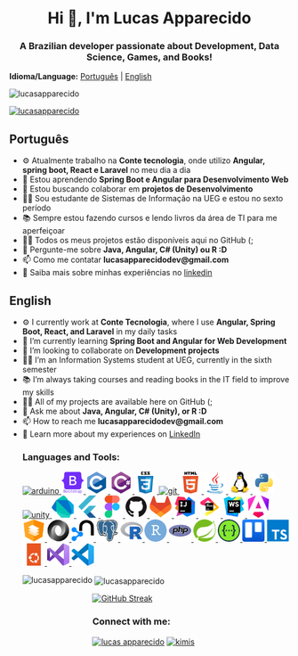 <h1 align="center">Hi 👋, I'm Lucas Apparecido</h1>
<h3 align="center">A Brazilian developer passionate about Development, Data Science, Games, and Books!</h3>

<p align="left">
  <strong>Idioma/Language:</strong>
  <a href="#content-pt">Português</a> |
  <a href="#content-en">English</a>
</p>

<p align="left"> <img src="https://komarev.com/ghpvc/?username=lucasapparecido&label=Profile%20views&color=yellow&style=for-the-badge" alt="lucasapparecido" /> </p>

<p align="left"> <a href="https://github.com/ryo-ma/github-profile-trophy"><img src="https://github-profile-trophy.vercel.app/?username=lucasapparecido&row=2&column=-1&theme=gruvbox&no-bg=true&rank=-SECRET" alt="lucasapparecido" /></a> </p>

<h2 id="content-pt">Português</h2>
<ul>
  <li>⚙ Atualmente trabalho na <strong>Conte tecnologia</strong>, onde utilizo <strong>Angular, spring boot, React e Laravel</strong> no meu dia a dia</li>
  <li>🌱 Estou aprendendo <strong>Spring Boot e Angular para Desenvolvimento Web</strong></li>
  <li>👯 Estou buscando colaborar em <strong>projetos de Desenvolvimento</strong></li>
  <li>👨‍🎓 Sou estudante de Sistemas de Informação na UEG e estou no sexto período</li>
  <li>📚 Sempre estou fazendo cursos e lendo livros da área de TI para me aperfeiçoar</li>
  <li>👨‍💻 Todos os meus projetos estão disponíveis aqui no GitHub (;</li>
  <li>💬 Pergunte-me sobre <strong>Java, Angular, C# (Unity) ou R :D</strong></li>
  <li>📫 Como me contatar <strong>lucasapparecidodev@gmail.com</strong></li>
  <li>📄 Saiba mais sobre minhas experiências no <a href="https://www.linkedin.com/in/lucas-apparecido-de-oliveira-aa0670207/">linkedin</a></li>
</ul>

<h2 id="content-en">English</h2>
<ul>
  <li>⚙ I currently work at <strong>Conte Tecnologia</strong>, where I use <strong>Angular, Spring Boot, React, and Laravel</strong> in my daily tasks</li>
  <li>🌱 I’m currently learning <strong>Spring Boot and Angular for Web Development</strong></li>
  <li>👯 I’m looking to collaborate on <strong>Development projects</strong></li>
  <li>👨‍🎓 I’m an Information Systems student at UEG, currently in the sixth semester</li>
  <li>📚 I’m always taking courses and reading books in the IT field to improve my skills</li>
  <li>👨‍💻 All of my projects are available here on GitHub (;</li>
  <li>💬 Ask me about <strong>Java, Angular, C# (Unity), or R :D</strong></li>
  <li>📫 How to reach me <strong>lucasapparecidodev@gmail.com</strong></li>
  <li>📄 Learn more about my experiences on <a href="https://www.linkedin.com/in/lucas-apparecido-de-oliveira-aa0670207/">LinkedIn</a></li>
  
  <h3 align="left">Languages and Tools:</h3>
<p align="left"> <a href="https://www.arduino.cc/" target="_blank" rel="noreferrer"> <img src="https://cdn.worldvectorlogo.com/logos/arduino-1.svg" alt="arduino" width="40" height="40"/> </a> 
                <a href="https://getbootstrap.com" target="_blank" rel="noreferrer"> <img src="https://raw.githubusercontent.com/devicons/devicon/master/icons/bootstrap/bootstrap-plain-wordmark.svg" alt="bootstrap" width="40" height="40"/> </a> 
                <a href="https://www.cprogramming.com/" target="_blank" rel="noreferrer"> <img src="https://raw.githubusercontent.com/devicons/devicon/master/icons/c/c-original.svg" alt="c" width="40" height="40"/> </a> 
                <a href="https://www.w3schools.com/cs/" target="_blank" rel="noreferrer"> <img src="https://raw.githubusercontent.com/devicons/devicon/master/icons/csharp/csharp-original.svg" alt="csharp" width="40" height="40"/> </a> 
                <a href="https://www.w3schools.com/css/" target="_blank" rel="noreferrer"> <img src="https://raw.githubusercontent.com/devicons/devicon/master/icons/css3/css3-original-wordmark.svg" alt="css3" width="40" height="40"/> </a> 
                <a href="https://git-scm.com/" target="_blank" rel="noreferrer"> <img src="https://www.vectorlogo.zone/logos/git-scm/git-scm-icon.svg" alt="git" width="40" height="40"/> </a> 
                <a href="https://www.w3.org/html/" target="_blank" rel="noreferrer"> <img src="https://raw.githubusercontent.com/devicons/devicon/master/icons/html5/html5-original-wordmark.svg" alt="html5" width="40" height="40"/> </a> 
                <a href="https://www.java.com" target="_blank" rel="noreferrer"> <img src="https://raw.githubusercontent.com/devicons/devicon/master/icons/java/java-original.svg" alt="java" width="40" height="40"/> </a> 
                <a href="https://www.linux.org/" target="_blank" rel="noreferrer"> <img src="https://raw.githubusercontent.com/devicons/devicon/master/icons/linux/linux-original.svg" alt="linux" width="40" height="40"/> </a> 
                <a href="https://www.python.org" target="_blank" rel="noreferrer"> <img src="https://raw.githubusercontent.com/devicons/devicon/master/icons/python/python-original.svg" alt="python" width="40" height="40"/> </a> 
                <a href="https://unity.com/" target="_blank" rel="noreferrer"> <img src="https://www.vectorlogo.zone/logos/unity3d/unity3d-icon.svg" alt="unity" width="40" height="40"/> </a> 
                <a href="https://dart.dev" target="_blank" rel="noreferrer"> <img src="https://raw.githubusercontent.com/devicons/devicon/master/icons/dart/dart-original.svg" alt="dart" width="40" height="40"/> </a> 
                <a href="https://docs.flutter.dev" target="_blank" rel="noreferrer"> <img src="https://raw.githubusercontent.com/devicons/devicon/master/icons/flutter/flutter-original.svg" alt="flutter" width="40" height="40"/> </a> 
                <a href="https://www.figma.com" target="_blank" rel="noreferrer"> <img src="https://raw.githubusercontent.com/devicons/devicon/master/icons/figma/figma-original.svg" alt="figma" width="40" height="40"/> </a> 
                <a href="https://github.com" target="_blank" rel="noreferrer"> <img src="https://raw.githubusercontent.com/devicons/devicon/master/icons/github/github-original.svg" alt="github" width="40" height="40"/> </a> 
                <a href="https://about.gitlab.com" target="_blank" rel="noreferrer"> <img src="https://raw.githubusercontent.com/devicons/devicon/master/icons/gitlab/gitlab-original.svg" alt="gitlab" width="40" height="40"/> </a> 
                <a href="https://www.jetbrains.com/idea/" target="_blank" rel="noreferrer"> <img src="https://raw.githubusercontent.com/devicons/devicon/master/icons/intellij/intellij-original.svg" alt="intellij" width="40" height="40"/> </a> 
                <a href="https://www.jetbrains.com" target="_blank" rel="noreferrer"> <img src="https://raw.githubusercontent.com/devicons/devicon/master/icons/jetbrains/jetbrains-original.svg" alt="jetbrains" width="40" height="40"/> </a> 
                <a href="https://www.jetbrains.com/webstorm/" target="_blank" rel="noreferrer"> <img src="https://raw.githubusercontent.com/devicons/devicon/master/icons/webstorm/webstorm-original.svg" alt="webstorm" width="40" height="40"/> </a> 
                <a href="https://angular.dev" target="_blank" rel="noreferrer"> <img src="https://raw.githubusercontent.com/devicons/devicon/master/icons/angular/angular-original.svg" alt="angular" width="40" height="40"/> </a> 
                <a href="https://material.angular.io" target="_blank" rel="noreferrer"> <img src="https://raw.githubusercontent.com/devicons/devicon/master/icons/angularmaterial/angularmaterial-original.svg" alt="angular material" width="40" height="40"/> </a> 
                <a href="https://www.json.org/json-en.html" target="_blank" rel="noreferrer"> <img src="https://raw.githubusercontent.com/devicons/devicon/master/icons/json/json-original.svg" alt="json" width="40" height="40"/> </a> 
                <a href="https://neo4j.com" target="_blank" rel="noreferrer"> <img src="https://raw.githubusercontent.com/devicons/devicon/master/icons/neo4j/neo4j-original.svg" alt="neo4j" width="40" height="40"/> </a> 
                <a href="https://www.postgresql.org" target="_blank" rel="noreferrer"> <img src="https://raw.githubusercontent.com/devicons/devicon/master/icons/postgresql/postgresql-original.svg" alt="postgresql" width="40" height="40"/> </a> 
                <a href="https://www.r-project.org" target="_blank" rel="noreferrer"> <img src="https://raw.githubusercontent.com/devicons/devicon/master/icons/r/r-original.svg" alt="R" width="40" height="40"/> </a> 
                <a href="https://rstudio-education.github.io/hopr/starting.html" target="_blank" rel="noreferrer"> <img src="https://raw.githubusercontent.com/devicons/devicon/master/icons/rstudio/rstudio-original.svg" alt="rstudio" width="40" height="40"/> </a> 
                <a href="https://www.php.net" target="_blank" rel="noreferrer"> <img src="https://raw.githubusercontent.com/devicons/devicon/master/icons/php/php-original.svg" alt="php" width="40" height="40"/> </a> 
                <a href="https://spring.io" target="_blank" rel="noreferrer"> <img src="https://raw.githubusercontent.com/devicons/devicon/master/icons/spring/spring-original.svg" alt="spring" width="40" height="40"/> </a> 
                <a href="https://swagger.io" target="_blank" rel="noreferrer"> <img src="https://raw.githubusercontent.com/devicons/devicon/master/icons/swagger/swagger-original.svg" alt="swagger" width="40" height="40"/> </a> 
                <a href="https://trello.com" target="_blank" rel="noreferrer"> <img src="https://raw.githubusercontent.com/devicons/devicon/master/icons/trello/trello-original.svg" alt="trello" width="40" height="40"/> </a> 
                <a href="https://www.typescriptlang.org" target="_blank" rel="noreferrer"> <img src="https://raw.githubusercontent.com/devicons/devicon/master/icons/typescript/typescript-original.svg" alt="typescript" width="40" height="40"/> </a> 
                <a href="https://ubuntu.com" target="_blank" rel="noreferrer"> <img src="https://raw.githubusercontent.com/devicons/devicon/master/icons/ubuntu/ubuntu-original.svg" alt="ubuntu" width="40" height="40"/> </a> 
                <a href="https://visualstudio.microsoft.com/pt-br/" target="_blank" rel="noreferrer"> <img src="https://raw.githubusercontent.com/devicons/devicon/master/icons/visualstudio/visualstudio-original.svg" alt="visual studio" width="40" height="40"/> </a> 
                <a href="https://code.visualstudio.com" target="_blank" rel="noreferrer"> <img src="https://raw.githubusercontent.com/devicons/devicon/master/icons/vscode/vscode-original.svg" alt="visual studio code" width="40" height="40"/> </a> </p>
                

<p><img height=200 align="left" src="https://github-readme-stats.vercel.app/api/top-langs?username=lucasapparecido&show_icons=true&locale=en&layout=donut&theme=gruvbox&bg_color=00000000" alt="lucasapparecido" /></p>

<p>&nbsp;<img height=200 align="center" src="https://github-readme-stats.vercel.app/api?username=lucasapparecido&show_icons=true&theme=gruvbox&locale=en&bg_color=00000000" alt="lucasapparecido" /></p>

[![GitHub Streak](http://github-readme-streak-stats.herokuapp.com?user=LucasApparecido&theme=gruvbox&date_format=%5BY%20%5DM%20j&exclude_days=Sun%2CSat&card_width=828&background=EB545400)](https://git.io/streak-stats)

<h3 align="left">Connect with me:</h3>
<p align="left">
      <a href="[https://linkedin.com/in/gabriel-luna-20a847218](https://www.linkedin.com/in/lucas-apparecido-de-oliveira-aa0670207/)" target="blank"><img align="center" src="https://raw.githubusercontent.com/rahuldkjain/github-profile-readme-generator/master/src/images/icons/Social/linked-in-alt.svg" alt="lucas apparecido" height="30" width="40" /></a>
      <a href="https://instagram.com/kimis1001001" target="blank"><img align="center" src="https://raw.githubusercontent.com/rahuldkjain/github-profile-readme-generator/master/src/images/icons/Social/instagram.svg" alt="kimis" height="30" width="40" /></a>
</p>

</ul>

